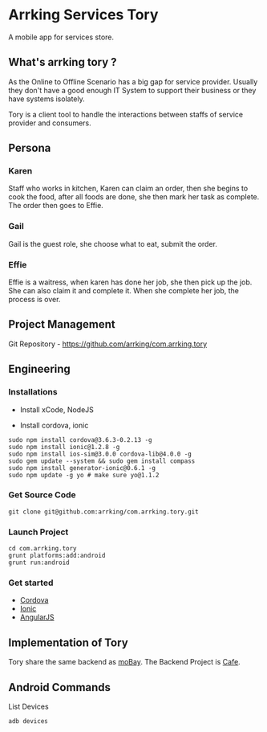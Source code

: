 # Arrking Services Tory
A mobile app for services store.

## What's arrking tory ?
As the Online to Offline Scenario has a big gap for service provider. Usually they
don't have a good enough IT System to support their business or they have systems
isolately.

Tory is a client tool to handle the interactions between staffs of service provider
and consumers.

## Persona

### Karen
Staff who works in kitchen, Karen can claim an order, then she begins to cook the food,
after all foods are done, she then mark her task as complete. The order then goes 
to Effie.

### Gail
Gail is the guest role, she choose what to eat, submit the order.

### Effie
Effie is a waitress, when karen has done her job, she then pick up the job.
She can also claim it and complete it. When she complete her job, the process is over.

## Project Management
Git Repository - https://github.com/arrking/com.arrking.tory 

## Engineering

### Installations

* Install xCode, NodeJS

* Install cordova, ionic
```
sudo npm install cordova@3.6.3-0.2.13 -g
sudo npm install ionic@1.2.8 -g
sudo npm install ios-sim@3.0.0 cordova-lib@4.0.0 -g
sudo gem update --system && sudo gem install compass
sudo npm install generator-ionic@0.6.1 -g
sudo npm update -g yo # make sure yo@1.1.2
```

### Get Source Code
```
git clone git@github.com:arrking/com.arrking.tory.git
```

### Launch Project
```
cd com.arrking.tory 
grunt platforms:add:android
grunt run:android
```


### Get started

* [Cordova](http://git.oschina.net/ubiware/tech-books/blob/master/apache-cordova-3-programming.pdf)
* [Ionic](http://ionicframework.com/)
* [AngularJS](http://git.oschina.net/ubiware/tech-books/blob/master/AngularJSIn60MinutesIsh_DanWahlin_May2013.pdf)


## Implementation of Tory

Tory share the same backend as [moBay](https://github.com/arrking/com.arrking.mobay).
The Backend Project is [Cafe](https://github.com/arrking/com.arrking.cafe).

## Android Commands
List Devices
```
adb devices
```
